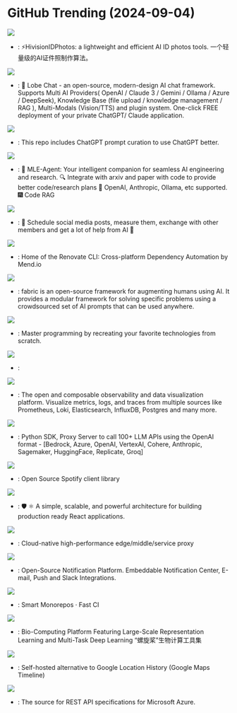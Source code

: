 # GitHub Trending (2024-09-04)

![](https://img.shields.io/badge/Python-New%201-green?style=flat-square&logo=appveyor)
- [](https://github.comundefined): ⚡️HivisionIDPhotos: a lightweight and efficient AI ID photos tools. 一个轻量级的AI证件照制作算法。

![](https://img.shields.io/badge/TypeScript-New%20956-green?style=flat-square&logo=appveyor)
- [](https://github.comundefined): 🤯 Lobe Chat - an open-source, modern-design AI chat framework. Supports Multi AI Providers( OpenAI / Claude 3 / Gemini / Ollama / Azure / DeepSeek), Knowledge Base (file upload / knowledge management / RAG ), Multi-Modals (Vision/TTS) and plugin system. One-click FREE deployment of your private ChatGPT/ Claude application.

![](https://img.shields.io/badge/HTML-New%20311-green?style=flat-square&logo=appveyor)
- [](https://github.comundefined): This repo includes ChatGPT prompt curation to use ChatGPT better.

![](https://img.shields.io/badge/Python-New%2041-green?style=flat-square&logo=appveyor)
- [](https://github.comundefined): 🤖 MLE-Agent: Your intelligent companion for seamless AI engineering and research. 🔍 Integrate with arxiv and paper with code to provide better code/research plans 🧰 OpenAI, Anthropic, Ollama, etc supported. 🎆 Code RAG

![](https://img.shields.io/badge/TypeScript-New%20446-green?style=flat-square&logo=appveyor)
- [](https://github.comundefined): 📨 Schedule social media posts, measure them, exchange with other members and get a lot of help from AI 🚀

![](https://img.shields.io/badge/TypeScript-New%206-green?style=flat-square&logo=appveyor)
- [](https://github.comundefined): Home of the Renovate CLI: Cross-platform Dependency Automation by Mend.io

![](https://img.shields.io/badge/Go-New%2087-green?style=flat-square&logo=appveyor)
- [](https://github.comundefined): fabric is an open-source framework for augmenting humans using AI. It provides a modular framework for solving specific problems using a crowdsourced set of AI prompts that can be used anywhere.

![](https://img.shields.io/badge/Markdown-New%20195-green?style=flat-square&logo=appveyor)
- [](https://github.comundefined): Master programming by recreating your favorite technologies from scratch.

![](https://img.shields.io/badge/Jupyter%20Notebook-New%20164-green?style=flat-square&logo=appveyor)
- [](https://github.comundefined): 

![](https://img.shields.io/badge/TypeScript-New%2021-green?style=flat-square&logo=appveyor)
- [](https://github.comundefined): The open and composable observability and data visualization platform. Visualize metrics, logs, and traces from multiple sources like Prometheus, Loki, Elasticsearch, InfluxDB, Postgres and many more.

![](https://img.shields.io/badge/Python-New%2024-green?style=flat-square&logo=appveyor)
- [](https://github.comundefined): Python SDK, Proxy Server to call 100+ LLM APIs using the OpenAI format - [Bedrock, Azure, OpenAI, VertexAI, Cohere, Anthropic, Sagemaker, HuggingFace, Replicate, Groq]

![](https://img.shields.io/badge/Rust-New%203-green?style=flat-square&logo=appveyor)
- [](https://github.comundefined): Open Source Spotify client library

![](https://img.shields.io/badge/TypeScript-New%20158-green?style=flat-square&logo=appveyor)
- [](https://github.comundefined): 🛡️ ⚛️ A simple, scalable, and powerful architecture for building production ready React applications.

![](https://img.shields.io/badge/C%2B%2B-New%208-green?style=flat-square&logo=appveyor)
- [](https://github.comundefined): Cloud-native high-performance edge/middle/service proxy

![](https://img.shields.io/badge/TypeScript-New%2070-green?style=flat-square&logo=appveyor)
- [](https://github.comundefined): Open-Source Notification Platform. Embeddable Notification Center, E-mail, Push and Slack Integrations.

![](https://img.shields.io/badge/TypeScript-New%2011-green?style=flat-square&logo=appveyor)
- [](https://github.comundefined): Smart Monorepos · Fast CI

![](https://img.shields.io/badge/Python-New%2025-green?style=flat-square&logo=appveyor)
- [](https://github.comundefined): Bio-Computing Platform Featuring Large-Scale Representation Learning and Multi-Task Deep Learning “螺旋桨”生物计算工具集

![](https://img.shields.io/badge/Ruby-New%20365-green?style=flat-square&logo=appveyor)
- [](https://github.comundefined): Self-hosted alternative to Google Location History (Google Maps Timeline)

![](https://img.shields.io/badge/TypeScript-New%203-green?style=flat-square&logo=appveyor)
- [](https://github.comundefined): The source for REST API specifications for Microsoft Azure.


